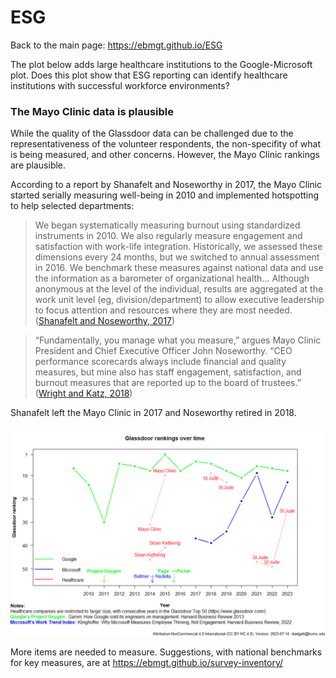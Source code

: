 # ESG

Back to the main page: https://ebmgt.github.io/ESG

The plot below adds large healthcare institutions to the Google-Microsoft plot. Does this plot show that ESG reporting can identify healthcare institutions with successful workforce environments?

### The Mayo Clinic data is plausible
While the quality of the Glassdoor data can be challenged due to the representativeness of the volunteer respondents, the non-specifity of what is being measured, and other concerns. However, the Mayo Clinic rankings are plausible.

According to a report by Shanafelt and Noseworthy in 2017, the Mayo Clinic started serially measuring well-being in 2010 and implemented hotspotting to help selected departments:
> We began systematically measuring burnout using standardized instruments in 2010. We also regularly measure engagement and satisfaction with work-life integration.
> Historically, we assessed these dimensions every 24 months, but we switched to annual assessment in 2016.
> We benchmark these measures against national data and use the information as a barometer of organizational health...
> Although anonymous at the level of the individual, results are aggregated at the work unit level (eg, division/department) to allow executive leadership to focus attention and resources where they are most needed.
 ([Shanafelt and Noseworthy, 2017](https://pubmed.gov/27871627))

> “Fundamentally, you manage what you measure,” argues Mayo Clinic President and Chief Executive Officer John Noseworthy. “CEO performance scorecards always include financial and quality measures, but mine also has staff engagement, satisfaction, and burnout measures that are reported up to the board of trustees.”
([Wright and Katz, 2018](https://pubmed.gov/29365301))


Shanafelt left the Mayo Clinic in 2017 and Noseworthy retired in 2018.

  ![Glassdoor](https://github.com/ebmgt/ESG/blob/main/files//Plot-Glassdoor-healthcare-2023-07-14.png)

More items are needed to measure. Suggestions, with national benchmarks for key measures, are at https://ebmgt.github.io/survey-inventory/
